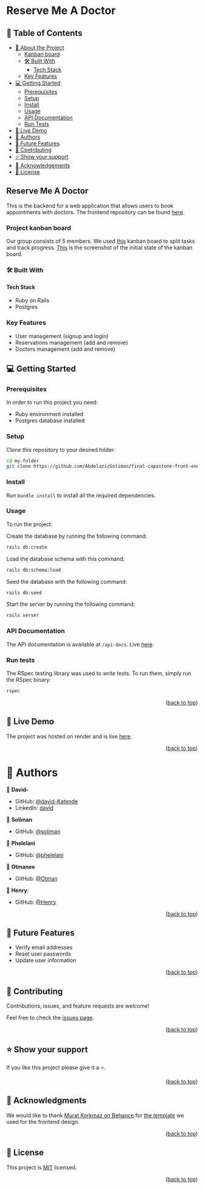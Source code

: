 <a name="readme-top"></a>

# Reserve Me A Doctor

## 📗 Table of Contents

- [📖 About the Project](#about-project)
  - [Kanban board](#kanban-board)
  - [🛠 Built With](#built-with)
    - [Tech Stack](#tech-stack)
  - [Key Features](#key-features)
- [💻 Getting Started](#getting-started)
  - [Prerequisites](#prerequisites)
  - [Setup](#setup)
  - [Install](#install)
  - [Usage](#usage)
  - [API Documentation](#api-docs)
  - [Run Tests](#tests)
- [🚀 Live Demo](#live-demo)
- [👥 Authors](#authors)
- [🔭 Future Features](#future-features)
- [🤝 Contributing](#contributing)
- [⭐️ Show your support](#support)
- [🙏 Acknowledgements](#acknowledgements)
- [📝 License](#license)


## Reserve Me A Doctor <a name="about-project"></a>

This is the backend for a web application that allows users to book appointments with doctors.
The frontend repository can be found [here](https://github.com/AbdelazizSoliman/final-capastone-front-end).

### Project kanban board <a name="kanban-board"></a>
Our group consists of 5 members.
We used [this](https://github.com/AbdelazizSoliman/Final-Capstone-Back-End/projects/1) kanban board to split tasks and track progress.
[This](https://imgur.com/a/pCCJu7E) is the screenshot of the initial state of the kanban board.

### 🛠 Built With <a name="built-with"></a>

#### Tech Stack <a name="tech-stack"></a>

- Ruby on Rails
- Postgres

### Key Features <a name="key-features"></a>

- User management (signup and login)
- Reservations management (add and remove)
- Doctors management (add and remove)

## 💻 Getting Started <a name="getting-started"></a>

### Prerequisites

In order to run this project you need:
- Ruby environment installed
- Postgres database installed

### Setup

Clone this repository to your desired folder:

```sh
cd my-folder
git clone https://github.com/AbdelazizSoliman/final-capastone-front-end
```

### Install

Run `bundle install` to install all the required dependencies.

### Usage

To run the project:

Create the database by running the following command:

```sh
rails db:create
```

Load the database schema with this command:

```sh
rails db:schema:load
```

Seed the database with the following command:

```sh
rails db:seed
```

Start the server by running the following command:

```sh
rails server
```

### API Documentation <a name="api-docs"></a>

The API documentation is available at `/api-docs`.
Live [here](http://localhost:3000/api-docs/index.html).

### Run tests <a name="tests"></a>
The RSpec testing library was used to write tests. To run them, simply run the RSpec binary:

```sh
rspec
```

<p align="right">(<a href="#readme-top">back to top</a>)</p>

## 🚀 Live Demo <a name="live-demo"></a>

The project was hosted on render and is live [here]().

<p align="right">(<a href="#readme-top">back to top</a>)</p>

# 👥 Authors <a name="authors"></a>

👤 **David-**
- GitHub: [@david-Katende](https://github.com/Katended/)
- LinkedIn: [david](https://www.linkedin.com/in/katendedavid/)

👤 **Soliman**

- GitHub: [@soliman](https://github.com/AbdelazizSoliman)

👤 **Phelelani**

- GitHub: [@phelelani](https://github.com/techmoves)

👤 **Otmanee**

- GitHub: [@Otman](https://github.com/otmaneechchafyky)

👤 **Henry**:
- GitHub: [@Henry](https://github.com/Odongo006)


<p align="right">(<a href="#readme-top">back to top</a>)</p>

## 🔭 Future Features <a name="future-features"></a>

- Verify email addresses
- Reset user passwords
- Update user information

<p align="right">(<a href="#readme-top">back to top</a>)</p>

## 🤝 Contributing <a name="contributing"></a>

Contributions, issues, and feature requests are welcome!

Feel free to check the [issues page](../../issues).

<p align="right">(<a href="#readme-top">back to top</a>)</p>

## ⭐️ Show your support <a name="support"></a>

If you like this project please give it a ⭐️.

<p align="right">(<a href="#readme-top">back to top</a>)</p>

## 🙏 Acknowledgments <a name="acknowledgements"></a>

We would like to thank [Murat Korkmaz on Behance](https://www.behance.net/muratk) for [the template](https://www.behance.net/gallery/26425031/Vespa-Responsive-Redesign) we used for the frontend design.

<p align="right">(<a href="#readme-top">back to top</a>)</p>

## 📝 License <a name="license"></a>

This project is [MIT](./LICENSE) licensed.

<p align="right">(<a href="#readme-top">back to top</a>)</p>